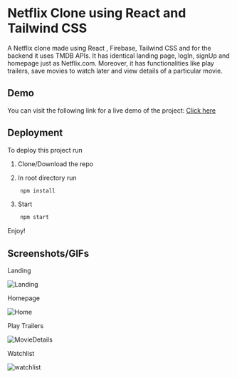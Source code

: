 # Netflix Clone using React and Tailwind CSS

A Netflix clone made using React , Firebase,
Tailwind CSS and for the backend it uses TMDB APIs.
It has identical landing page, logIn, signUp and homepage just as
Netflix.com. Moreover, it has functionalities like play trailers, save
movies to watch later and view details of a particular movie. 


## Demo
You can visit the following link for a live demo of the project:
[Click here](https://celebrated-pony-13adf8.netlify.app/new)


## Deployment

To deploy this project run
    
1. Clone/Download the repo

2. In root directory run
```bash
    npm install
```
3. Start
```bash
    npm start
```
Enjoy!

## Screenshots/GIFs

   Landing
   
![Landing](https://user-images.githubusercontent.com/29685463/214485552-066504d1-b9ef-46e7-b9c9-0dd8fc75a43f.gif)

   Homepage
   
![Home](https://user-images.githubusercontent.com/29685463/214485694-00b1f9f2-3e2c-4db7-97c4-5ceef714522a.gif)
   
   Play Trailers
   
![MovieDetails](https://user-images.githubusercontent.com/29685463/214480493-090480bb-2665-417f-9e19-2717799cbbc0.gif)

   Watchlist
   
![watchlist](https://user-images.githubusercontent.com/29685463/214485876-4994e98e-157f-4f9f-bd95-98dacd537b3a.gif)
